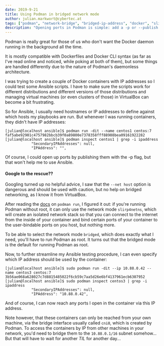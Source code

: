```yaml
---
date: 2019-9-21
title: Using Podman in bridged network mode
author: julian.markwort@cybertec.at
tags: ["podman", "network-bridge", "bridged-ip-address", "docker", "slirp4netns"] # max. 10 tags; lowercase; dash-separated
description: "Opening ports in Podman is simple: add a -p or --publish to your podman run command and specify which ports to direct where and you're off. But what if you want your container to be reachable from your host by IP address?" # max. 300 chars.
---
```


Podman is really great for those of us who don't want the Docker daemon running in the background all the time.

It is mostly compatible with Dockerfiles and Docker CLI syntax (as far as I've read online and noticed, while poking at both of them), but some things are handled differently due to the nature of Podman's daemonless architecture.

I was trying to create a couple of Docker containers with IP addresses so I could test some Ansible scripts.
I have to make sure the scripts work for different distributions and different versions of those distributions and managing virtual machines (or even clusters of those) in VirtualBox can become a bit frustrating.

So for Ansible, I usually need hostnames or IP addresses to define against which hosts my playbooks are run.
But whenever I was running containers, they didn't have IP addresses:
```
[julian@localhost ansible]$ podman run -dit --name centos1 centos:7
faf5abe92901c4757982bbcb39f0a89800e7378358fff88908bea09161922282
[julian@localhost ansible]$ podman inspect centos1 | grep -i ipaddress
            "SecondaryIPAddresses": null,
            "IPAddress": "",
```

Of course, I could open up ports by publishing them with the -p flag, but that won't help me to use Ansible.

#### Google to the rescue??

Googling turned up no helpful advice, I saw that the `--net host` option is dangerous and should be used with caution, but no help on bridged networking, as I know it from VirtualBox.

After reading the [docs](https://github.com/containers/libpod/blob/master/docs/podman-run.1.md) on `podman run`, I figured it out: if you're running Podman without root, it can only use the network mode `slirp4netns`, which will create an isolated network stack so that you can connect to the internet from the inside of your container and bind certain ports of your container to the user-bindable ports on you host, but nothing more.

To be able to select the network mode `bridged`, which does exactly what I need, you'll have to run Podman as root. It turns out that the bridged mode is the default for running Podman as root.

Now, to further streamline my Ansible testing procedure, I can even specify which IP address should be used by the container:

```
[julian@localhost ansible]$ sudo podman run -dit --ip 10.88.0.42 --name centos3 centos:7
3b56ae068a628027c7d8815485022f6cb59c7aa5d26e6bf4137961ecb6307952
[julian@localhost ansible]$ sudo podman inspect centos3 | grep -i ipaddress
            "SecondaryIPAddresses": null,
            "IPAddress": "10.88.0.42",
```

And of course, I can now reach any ports I open in the container via this IP address.

Note however, that these containers can only be reached from your own machine, via the bridge interface usually called `cni0`, which is created by Podman.
To access the containers by IP from other machines in your network, you'd need to bridge them to the `10.88.0.1/16` subnet somehow... But that will have to wait for another *TIL* for another day...
